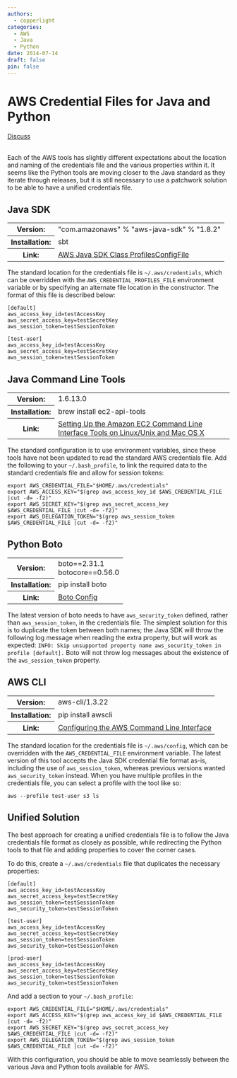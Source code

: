 ```yaml
---
authors:
  - copperlight
categories:
  - AWS
  - Java
  - Python
date: 2014-07-14
draft: false
pin: false
---
```


# AWS Credential Files for Java and Python

<div class="meta">
  <span class="discuss"><a class="github-button" href="https://github.com/copperlight/copperlight.github.io/issues" data-icon="octicon-issue-opened" aria-label="Discuss copperlight/copperlight.github.io on GitHub">Discuss</a></span>
</div><br/>

Each of the AWS tools has slightly different expectations about the location and naming of the
credentials file and the various properties within it.  It seems like the Python tools are moving
closer to the Java standard as they iterate through releases, but it is still necessary to use a
patchwork solution to be able to have a unified credentials file.

## Java SDK

<table>
    <tr> <th>Version: <td>"com.amazonaws" % "aws-java-sdk" % "1.8.2"
    <tr> <th>Installation: <td>sbt
    <tr> <th>Link: <td><a href="http://docs.aws.amazon.com/AWSJavaSDK/latest/javadoc/com/amazonaws/auth/profile/ProfilesConfigFile.html">AWS Java SDK Class ProfilesConfigFile</a>
</table>

The standard location for the credentials file is `~/.aws/credentials`, which can be overridden with
the `AWS_CREDENTIAL_PROFILES_FILE` environment variable or by specifying an alternate file location
in the constructor.  The format of this file is described below:

```
[default]
aws_access_key_id=testAccessKey
aws_secret_access_key=testSecretKey
aws_session_token=testSessionToken

[test-user]
aws_access_key_id=testAccessKey
aws_secret_access_key=testSecretKey
aws_session_token=testSessionToken
```

## Java Command Line Tools

<table>
    <tr> <th>Version: <td>1.6.13.0
    <tr> <th>Installation: <td>brew install ec2-api-tools
    <tr> <th>Link: <td><a href="http://docs.aws.amazon.com/AWSEC2/latest/CommandLineReference/set-up-ec2-cli-linux.html">Setting Up the Amazon EC2 Command Line Interface Tools on Linux/Unix and Mac OS X</a></td>
</table>

The standard configuration is to use environment variables, since these tools have not been updated
to read the standard AWS credentials file.  Add the following to your `~/.bash_profile`, to link the
required data to the standard credentials file and allow for session tokens:

```
export AWS_CREDENTIAL_FILE="$HOME/.aws/credentials"
export AWS_ACCESS_KEY="$(grep aws_access_key_id $AWS_CREDENTIAL_FILE |cut -d= -f2)"
export AWS_SECRET_KEY="$(grep aws_secret_access_key $AWS_CREDENTIAL_FILE |cut -d= -f2)"
export AWS_DELEGATION_TOKEN="$(grep aws_session_token $AWS_CREDENTIAL_FILE |cut -d= -f2)"
```

## Python Boto

<table>
    <tr> <th>Version: <td>boto==2.31.1 <br> botocore==0.56.0
    <tr> <th>Installation: <td>pip install boto
    <tr> <th>Link: <td><a href="http://boto.readthedocs.org/en/latest/boto_config_tut.html">Boto Config</a></td>
</table>

The latest version of boto needs to have `aws_security_token` defined, rather than
`aws_session_token`, in the credentials file.  The simplest solution for this is to duplicate the
token between both names; the Java SDK will throw the following log message when reading the extra
property, but will work as expected: `INFO: Skip unsupported property name aws_security_token in
profile [default].`  Boto will not throw log messages about the existence of the `aws_session_token`
property.

## AWS CLI

<table>
    <tr> <th>Version: <td>aws-cli/1.3.22
    <tr> <th>Installation: <td>pip install awscli
    <tr> <th>Link: <td><a href="http://docs.aws.amazon.com/cli/latest/userguide/cli-chap-getting-started.html">Configuring the AWS Command Line Interface</a></td>
</table>

The standard location for the credentials file is `~/.aws/config`, which can be overridden with the
`AWS_CREDENTIAL_FILE` environment variable.  The latest version of this tool accepts the Java SDK
credential file format as-is, including the use of `aws_session_token`, whereas previous versions
wanted `aws_security_token` instead.  When you have multiple profiles in the credentials file, you
can select a profile with the tool like so:

```
aws --profile test-user s3 ls
```

## Unified Solution

The best approach for creating a unified credentials file is to follow the Java credentials file
format as closely as possible, while redirecting the Python tools to that file and adding properties
to cover the corner cases.

To do this, create a `~/.aws/credentials` file that duplicates the necessary properties:

```
[default]
aws_access_key_id=testAccessKey
aws_secret_access_key=testSecretKey
aws_session_token=testSessionToken
aws_security_token=testSessionToken

[test-user]
aws_access_key_id=testAccessKey
aws_secret_access_key=testSecretKey
aws_session_token=testSessionToken
aws_security_token=testSessionToken

[prod-user]
aws_access_key_id=testAccessKey
aws_secret_access_key=testSecretKey
aws_session_token=testSessionToken
aws_security_token=testSessionToken
```

And add a section to your `~/.bash_profile`:

```
export AWS_CREDENTIAL_FILE="$HOME/.aws/credentials"
export AWS_ACCESS_KEY="$(grep aws_access_key_id $AWS_CREDENTIAL_FILE |cut -d= -f2)"
export AWS_SECRET_KEY="$(grep aws_secret_access_key $AWS_CREDENTIAL_FILE |cut -d= -f2)"
export AWS_DELEGATION_TOKEN="$(grep aws_session_token $AWS_CREDENTIAL_FILE |cut -d= -f2)"
```

With this configuration, you should be able to move seamlessly between the various Java and Python
tools available for AWS.
